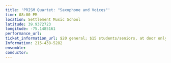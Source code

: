 ```yaml
---
title: 'PRISM Quartet: "Saxophone and Voices"'
time: 08:00 PM
location: Settlement Music School
latitude: 39.9372723
longitude: -75.1485161
performance_url: 
ticket_information_url: $20 general; $15 students/seniors, at door only
Information: 215-438-5282
ensemble: 
conductor: 
---
```

